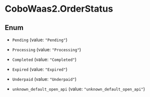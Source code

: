 # CoboWaas2.OrderStatus

## Enum


* `Pending` (value: `"Pending"`)

* `Processing` (value: `"Processing"`)

* `Completed` (value: `"Completed"`)

* `Expired` (value: `"Expired"`)

* `Underpaid` (value: `"Underpaid"`)

* `unknown_default_open_api` (value: `"unknown_default_open_api"`)



